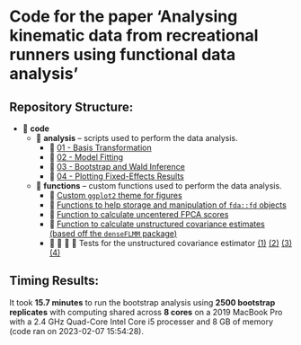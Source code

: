 Code for the paper ‘Analysing kinematic data from recreational runners
using functional data analysis’
================

## Repository Structure:

- :open_file_folder: **code**
  - :open_file_folder: **analysis** – scripts used to perform the data
    analysis.
    - :page_facing_up: [01 - Basis
      Transformation](code/analysis/BFMM-paper-basis-transformation.R)
    - :page_facing_up: [02 - Model
      Fitting](code/analysis/BFMM-paper-modelling.R)
    - :page_facing_up: [03 - Bootstrap and Wald
      Inference](code/analysis/BFMM-paper-bootstrap.R)
    - :page_facing_up: [04 - Plotting Fixed-Effects
      Results](code/analysis/BFMM-paper-bootstrap.R)
  - :open_file_folder: **functions** – custom functions used to perform
    the data analysis.
    - :page_facing_up: [Custom `ggplot2` theme for
      figures](code/functions/theme_gunning.R)
    - :page_facing_up: [Functions to help storage and manipulation of
      `fda::fd` objects](code/functions/functions-helper-smoothing.R)
    - :page_facing_up: [Function to calculate uncentered FPCA
      scores](code/functions/function-project-mean-onto-fpcs.R)
    - :page_facing_up: [Function to calculate unstructured covariance
      estimates (based off the `denseFLMM`
      package)](code/functions/functions-unstructured-covariance.R)
    - :page_facing_up: :page_facing_up: :page_facing_up:
      :page_facing_up: Tests for the unstructured covariance estimator
      [(1)](code/functions/cov_unstruct_test-01.R)
      [(2)](code/functions/cov_unstruct_test-02.R)
      [(3)](code/functions/cov_unstruct_test-03.R)
      [(4)](code/functions/cov_unstruct_test-04.R)

## Timing Results:

It took **15.7 minutes** to run the bootstrap analysis using **2500
bootstrap replicates** with computing shared across **8 cores** on a
2019 MacBook Pro with a 2.4 GHz Quad-Core Intel Core i5 processer and 8
GB of memory (code ran on 2023-02-07 15:54:28).
